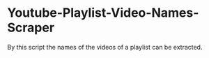 # Youtube-Playlist-Video-Names-Scraper

By this script the names of the videos of a playlist can be extracted.
